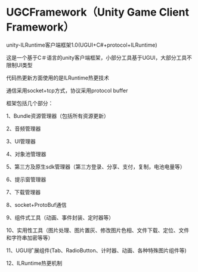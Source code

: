 # UGCFramework（Unity Game Client Framework）
unity-ILRuntime客户端框架1.0(UGUI+C#+protocol+ILRuntime)

这是一个基于C＃语言的unity客户端框架，小部分工具基于UGUI，大部分工具不限制UI类型</p>
代码热更新方面使用的是ILRuntime热更技术</p>
通信采用socket+tcp方式，协议采用protocol buffer</p>

框架包括几个部分：</p>
  1、Bundle资源管理器（包括所有资源更新）</p>
  2、音频管理器</p>
  3、UI管理器</p>
  4、对象池管理器</p>
  5、第三方及原生sdk管理器（第三方登录、分享、支付，复制，电池电量等）</p>
  6、提示窗管理器</p>
  7、下载管理器</p>
  8、socket+ProtoBuf通信</p>
  9、组件式工具（动画、事件封装、定时器等）</p>
  10、实用性工具（图片处理、图片置灰、修改图片色相、文件下载、定位、文件和字符串加密等等）</p>
  11、UGUI扩展组件(Tab、RadioButton、计时器、动画、各种特殊图片组件等)</p>
  12、ILRuntime热更机制</p>

